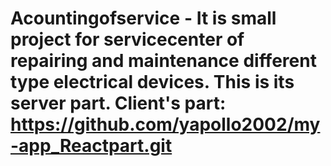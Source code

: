 # Acountingofservice - It is small project for servicecenter of repairing and maintenance different type electrical devices. This is its server part. Client's part: https://github.com/yapollo2002/my-app_Reactpart.git
